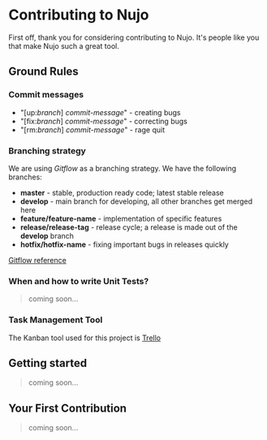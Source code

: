 # Contributing to Nujo

First off, thank you for considering contributing to Nujo. It's people like you that make Nujo such a great tool.

## Ground Rules

### Commit messages
  - "[up:*branch*] *commit-message*" - creating bugs
  - "[fix:*branch*] *commit-message*" - correcting bugs
  - "[rm:*branch*] *commit-message*" - rage quit

### Branching strategy
We are using *Gitflow* as a branching strategy.
We have the following branches:
  - **master** - stable, production ready code; latest stable release
  - **develop** - main branch for developing, all other branches get merged here
  - **feature/feature-name** - implementation of specific features
  - **release/release-tag** - release cycle; a release is made out of the **develop** branch
  - **hotfix/hotfix-name** - fixing important bugs in releases quickly

[Gitflow reference](https://www.atlassian.com/git/tutorials/comparing-workflows/gitflow-workflow)

### When and how to write Unit Tests?
>coming soon...

### Task Management Tool
The Kanban tool used for this project is [Trello](https://trello.com/b/fObyuiWt/nujo-develop)

## Getting started
>coming soon...

## Your First Contribution
>coming soon...
